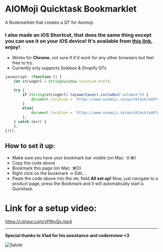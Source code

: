 # AIOMoji Quicktask Bookmarklet
A Bookmarklet that creates a QT for Aiomoji.

### I also made an iOS Shortcut, that does the same thing except you can use it on your iOS device! It's available from [this link](https://www.icloud.com/shortcuts/286f099403694ab19c486f2556cf62a9), enjoy!


- Works for **Chrome**, not sure if it'd work for any other browsers but feel free to try.
- Currently only supports Solebox & Shopify QTs

```javascript
javascript: (function () { 
    let stringUrl = String(window.location.href);

    try {
        if (String(stringUrl).toLowerCase().includes("solebox")) {
            document.location = `https://www.aiomoji.io/quicktask/add?quicktask=solebox:${stringUrl}`;
        }
        else{
            document.location = `https://www.aiomoji.io/quicktask/add?quicktask=${stringUrl}`;
        };
    } catch (err) {
    };
})();
```

## How to set it up:
- Make sure you have your bookmark bar visible (on Mac: ⇧⌘)
- Copy the code above
- Bookmark this page (on Mac: ⌘D)
- Right click on the bookmark → Edit...
- Paste the code above into the `URL` field
**All set up!**
Now, just navigate to a product page, press the Bookmark and it will automatically start a Quicktask.

# Link for a setup video:
https://i.imgur.com/yPlNyQv.mp4

-------------------------------
**Special thanks to Vlad for his assistance and codereview <3**


![Salute](https://www.emojirequest.com/images/SalutingEmoji.jpg)

